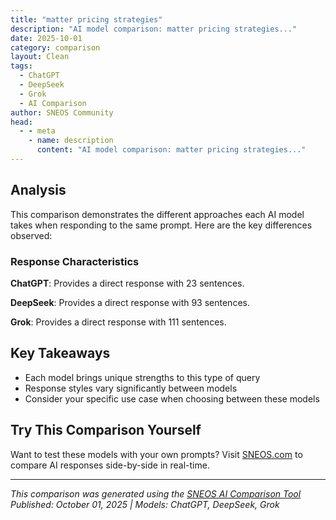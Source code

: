 ```yaml
---
title: "matter pricing strategies"
description: "AI model comparison: matter pricing strategies..."
date: 2025-10-01
category: comparison
layout: Clean
tags:
  - ChatGPT
  - DeepSeek
  - Grok
  - AI Comparison
author: SNEOS Community
head:
  - - meta
    - name: description
      content: "AI model comparison: matter pricing strategies..."
---
```


<ChatComparison
  title="matter pricing strategies"
  prompt="matter pricing strategies"
  :responses='{"ChatGPT": "Matter pricing strategies refer to the various approaches that businesses use to price their products or services to maximize profitability, compete effectively, and meet market demands. Here are some common pricing strategies:\n\n1. **Cost-Plus Pricing:** \n Adding a standard markup to the cost of the product to ensure a profit margin.\n\n2. **Competitive Pricing:** \n Setting prices based on competitors\u2019 pricing, either matching or undercutting to attract customers.\n\n3. **Value-Based Pricing:** \n Pricing based on the perceived value to the customer rather than on the cost.\n\n4. **Penetration Pricing:** \n Setting a low price initially to attract customers and gain market share, then gradually increasing the price.\n\n5. **Skimming Pricing:** \n Setting a high price initially to target customers willing to pay more, then lowering the price over time.\n\n6. **Psychological Pricing:** \n Using pricing tactics that have a psychological impact, such as $9.99 instead of $10, to encourage purchases.\n\n7. **Bundle Pricing:** \n Offering a set of products or services together at a lower price than if purchased separately.\n\n8. **Dynamic Pricing:** \n Changing prices based on demand, competitor prices, or other external factors in real time.\n\n9. **Premium Pricing:** \n Setting prices high to reflect exclusivity, quality, or luxury status.\n\n10. **Geographical Pricing:** \n Adjusting prices based on geographical location due to varying costs or market conditions.\n\nIf you meant a specific context by \u0022matter pricing strategies\u0022 (such as legal matter pricing in law firms or a particular industry), please clarify!", "DeepSeek": "Of course. \u0022Matter pricing strategies\u0022 refers to the various methods and models a company uses to set the price for its products or services. Choosing the right strategy is critical, as it directly impacts revenue, profitability, brand positioning, and market share.\n\nHere is a comprehensive breakdown of common and effective pricing strategies, categorized for clarity.\n\n---\n\n### 1. Cost-Based Pricing Strategies\nThese strategies focus on the company\u0027s internal costs as the primary factor.\n\n* **Cost-Plus Pricing:** The simplest method. A fixed percentage (the \u0022markup\u0022) is added to the unit cost of a product.\n * **Formula:** \u0060Price = Unit Cost \u002B (Markup % \u00D7 Unit Cost)\u0060\n * **Example:** A retailer buys a shirt for $20 and uses a 50% markup. The selling price is $20 \u002B ($20 \u00D7 0.50) = $30.\n * **Pros:** Simple, ensures costs are covered, predictable profit.\n * **Cons:** Ignores competition and customer perceived value.\n\n* **Target Profit Pricing:** Sets a price to achieve a specific target return on investment (ROI).\n * **Formula:** \u0060Price = Unit Cost \u002B (Desired ROI \u00D7 Investment) / Unit Sales\u0060\n * **Example:** A company invests $1 million to develop a product, wants a 20% ROI, and expects to sell 50,000 units with a $10 unit cost. Price = $10 \u002B (0.20 \u00D7 $1,000,000) / 50,000 = $14.\n * **Pros:** Focuses on profitability goals.\n * **Cons:** Relies on accurate sales volume forecasts.\n\n---\n\n### 2. Value-Based Pricing Strategies\nThese strategies set prices primarily on the customer\u0027s perceived value of the product or service.\n\n* **Value-Based Pricing:** The price is set based on how much the customer believes a product is worth, often for unique or highly differentiated products.\n * **Example:** Apple iPhones, designer fashion, specialized SaaS software. A project management tool might charge $50/user/month because it saves companies an average of $100/user/month in efficiency gains.\n * **Pros:** Maximizes profit potential, aligns price with customer willingness to pay, strengthens brand value.\n * **Cons:** Difficult to quantify perceived value, requires deep customer understanding.\n\n* **Perceived Value Pricing:** Similar to value-based, but more focused on the psychological and emotional factors influencing a customer\u0027s perception.\n * **Example:** A celebrity-endorsed perfume, a luxury hotel experience, organic food.\n\n---\n\n### 3. Competition-Based Pricing Strategies\nThese strategies set prices based on what competitors are charging.\n\n* **Competitive Pricing:** Setting a price at or near the price of competitors. Common in markets with similar commodities (e.g., gasoline, basic groceries).\n * **Pros:** Simple, safe in a stable market.\n * **Cons:** Can lead to price wars, ignores your own cost structure.\n\n* **Price Leadership:** One dominant firm in an industry sets the price, and other, smaller competitors follow.\n * **Example:** Amazon in e-commerce often dictates pricing expectations that other retailers feel compelled to match.\n\n* **Going-Rate Pricing:** Charging the \u0022going rate\u0022 or the current average price in the market.\n * **Example:** Consultants, freelance developers.\n\n---\n\n### 4. Customer-Focused Pricing Strategies\nThese strategies are designed to appeal directly to customer psychology and behavior.\n\n* **Penetration Pricing:** Setting a very low initial price to quickly gain market share and attract a large number of customers. The price is often raised later.\n * **Example:** Streaming services like Netflix or Disney\u002B when they launch in a new country.\n * **Pros:** Rapid customer acquisition, discourages competition.\n * **Cons:** Low initial profit, risk of alienating early adopters if price rises too much.\n\n* **Skimming Pricing:** Setting a high initial price for a new, innovative product to maximize revenue from early adopters, then gradually lowering it over time.\n * **Example:** New technology like 4K TVs, video game consoles, and smartphones.\n * **Pros:** Maximizes early profits, helps recoup R\u0026D costs.\n * **Cons:** Attracts competition, limited market size at the high price.\n\n* **Psychological Pricing:** Setting prices that have a psychological impact.\n * **Charm Pricing:** Pricing just below a round number (e.g., $9.99 instead of $10.00). The left-digit effect makes it seem significantly cheaper.\n * **Prestige Pricing:** Setting a high, round-number price to reinforce quality and exclusivity (e.g., $100 instead of $99.99).\n\n* **Bundle Pricing:** Selling multiple products or services together at a lower price than if they were purchased individually.\n * **Example:** Fast-food \u0022value meals,\u0022 software suites like Adobe Creative Cloud, cable TV packages.\n * **Pros:** Increases average transaction value, can help sell less popular items.\n * **Cons:** Can reduce perceived value of individual items.\n\n* **Freemium Pricing:** Offering a basic version of a product or service for free, while charging for advanced features, functionality, or capacity.\n * **Example:** Spotify (free with ads, paid without), Dropbox (free limited storage, paid for more), LinkedIn (free basic, paid Premium).\n * **Pros:** Low barrier to entry, builds a large user base, effective for upselling.\n * **Cons:** Must carefully balance free vs. paid features; requires a large volume of users to be profitable.\n\n---\n\n### 5. Dynamic Pricing Strategies\nPrices are flexibly adjusted in real-time based on market demand, time, or customer segment.\n\n* **Time-Based Pricing:** Changing price based on time of day, day of the week, or season.\n * **Example:** Surge pricing on Uber/Lyft, airline tickets, electricity rates, hotel rooms during peak season.\n * **Pros:** Maximizes revenue during high demand, manages capacity.\n * **Cons:** Can frustrate customers perceived as \u0022unfair.\u0022\n\n* **Auction-Based Pricing:** The price is determined by competitive bidding.\n * **Example:** eBay, Google Ads auctions, Sotheby\u0027s.\n\n---\n\n### How to Choose the Right Pricing Strategy\n\nThere is no one-size-fits-all solution. The best strategy depends on a combination of factors:\n\n1. **Your Costs:** Know your break-even point.\n2. **Customer Perceived Value:** How much is your solution worth to your target customer?\n3. **Your Business Objectives:** Are you aiming for market share, profit maximization, or clearing inventory?\n4. **Target Market \u0026 Customer Segments:** What is their price sensitivity?\n5. **Competitive Landscape:** How are your competitors priced, and how differentiated is your offering?\n6. **Product Lifecycle Stage:** New products may suit skimming or penetration, while mature products may need value-based or competitive pricing.\n\nThe most successful companies often use a hybrid approach, combining elements from several strategies to create a sophisticated and effective pricing model.", "Grok": "I believe you meant to ask about \u0022market pricing strategies\u0022 or pricing strategies in general. If you\u0027re referring to something else, please clarify. I\u0027ll assume you\u0027re asking about pricing strategies for products or services in a market context and provide an overview of common pricing strategies used by businesses.\n\nPricing strategies are methods companies use to set the prices of their products or services to maximize profits, attract customers, or achieve other business objectives. The right pricing strategy depends on factors like target market, competition, product lifecycle, and business goals. Below are some common pricing strategies:\n\n---\n\n### 1. **Cost-Plus Pricing**\n - **Definition**: Setting the price by adding a markup (profit margin) to the cost of producing the product or service.\n - **How It Works**: Calculate the total cost (fixed and variable costs) and add a percentage or fixed amount as profit.\n - **Advantages**:\n - Simple to implement.\n - Ensures all costs are covered.\n - **Disadvantages**:\n - Ignores market demand and competitor pricing.\n - May result in overpricing or underpricing.\n - **Best For**: Industries with stable costs and less competition, like construction or manufacturing.\n\n **Example**: A product costs $10 to make, and the company adds a 50% markup, so the price is $15.\n\n---\n\n### 2. **Value-Based Pricing**\n - **Definition**: Setting the price based on the perceived value to the customer rather than the cost.\n - **How It Works**: Research customer willingness to pay and price the product accordingly.\n - **Advantages**:\n - Maximizes profits by capturing the value customers place on the product.\n - Focuses on customer needs.\n - **Disadvantages**:\n - Requires in-depth market research.\n - Can be subjective and harder to quantify.\n - **Best For**: Premium or unique products, such as luxury goods or innovative technology.\n\n **Example**: A software company charges $500 for a tool because customers believe it saves them $2,000 in time and resources.\n\n---\n\n### 3. **Competitive Pricing**\n - **Definition**: Setting prices based on what competitors charge for similar products or services.\n - **How It Works**: Analyze competitors\u2019 prices and set yours slightly lower, higher, or at the same level, depending on positioning.\n - **Advantages**:\n - Helps stay competitive in the market.\n - Simple to implement with market data.\n - **Disadvantages**:\n - May lead to price wars, reducing profitability.\n - Ignores unique value propositions.\n - **Best For**: Highly competitive markets with similar products, like retail or e-commerce.\n\n **Example**: A store prices a TV at $299 because competitors sell similar models for $300.\n\n---\n\n### 4. **Penetration Pricing**\n - **Definition**: Setting a low initial price to attract customers and gain market share, with plans to raise prices later.\n - **How It Works**: Launch a product at a low price to encourage trial and build a customer base.\n - **Advantages**:\n - Quickly attracts customers.\n - Builds brand awareness and loyalty.\n - **Disadvantages**:\n - Low profit margins initially.\n - Risk of customers perceiving the product as low-quality.\n - **Best For**: New products or businesses entering a competitive market.\n\n **Example**: A streaming service offers a $1/month subscription for the first year to gain subscribers, then increases to $10/month.\n\n---\n\n### 5. **Skimming Pricing**\n - **Definition**: Setting a high initial price to maximize profits from early adopters, then lowering it over time.\n - **How It Works**: Target customers willing to pay a premium for a new or exclusive product, then reduce the price to attract a broader audience.\n - **Advantages**:\n - High initial profits.\n - Positions the product as premium.\n - **Disadvantages**:\n - Limited initial market size.\n - May alienate price-sensitive customers.\n - **Best For**: Innovative or high-tech products with little competition, like new smartphones or gadgets.\n\n **Example**: A new gaming console launches at $700 to target enthusiasts, then drops to $400 after a few months.\n\n---\n\n### 6. **Psychological Pricing**\n - **Definition**: Setting prices to influence customer perceptions and encourage purchases based on emotional responses.\n - **How It Works**: Use pricing tactics like $9.99 instead of $10 to make the price seem lower.\n - **Advantages**:\n - Increases perceived affordability.\n - Boosts sales through emotional triggers.\n - **Disadvantages**:\n - Can seem manipulative if overused.\n - May not work for luxury goods.\n - **Best For**: Retail, e-commerce, and consumer goods.\n\n **Example**: Pricing a product at $19.99 instead of $20 to make it appear cheaper.\n\n---\n\n### 7. **Bundle Pricing**\n - **Definition**: Offering multiple products or services together at a lower price than if purchased individually.\n - **How It Works**: Combine related items into a package deal to encourage larger purchases.\n - **Advantages**:\n - Increases perceived value.\n - Encourages sales of slower-moving items.\n - **Disadvantages**:\n - May reduce profit margins.\n - Customers may not want all items in the bundle.\n - **Best For**: Retail, telecom, and subscription services.\n\n **Example**: A cable company offers TV, internet, and phone services for $99/month instead of $120 if bought separately.\n\n---\n\n### 8. **Dynamic Pricing**\n - **Definition**: Adjusting prices in real-time based on demand, supply, customer behavior, or other factors.\n - **How It Works**: Use algorithms to change prices frequently, often seen in online platforms.\n - **Advantages**:\n - Maximizes revenue by adapting to market conditions.\n - Targets price-sensitive customers.\n - **Disadvantages**:\n - Can frustrate customers if prices fluctuate too much.\n - Requires advanced technology and data analysis.\n - **Best For**: Airlines, ride-sharing apps, and e-commerce.\n\n **Example**: An airline increases ticket prices as seats fill up or during peak travel seasons.\n\n---\n\n### 9. **Freemium Pricing**\n - **Definition**: Offering a basic product or service for free while charging for premium features or upgrades.\n - **How It Works**: Attract users with a free version, then upsell paid plans with additional benefits.\n - **Advantages**:\n - Lowers entry barrier for customers.\n - Builds a large user base quickly.\n - **Disadvantages**:\n - Many users may never upgrade to paid plans.\n - High cost to support free users.\n - **Best For**: Software, apps, and digital services.\n\n **Example**: A mobile game is free to download but charges for in-game purchases or ad removal.\n\n---\n\n### 10. **Premium Pricing**\n - **Definition**: Setting a high price to position a product or service as exclusive or superior.\n - **How It Works**: Use price as a signal of quality or status to attract high-end customers.\n - **Advantages**:\n - Enhances brand image.\n - Higher profit margins.\n - **Disadvantages**:\n - Limited customer base.\n - Must justify the price with quality or branding.\n - **Best For**: Luxury goods, fashion, and niche markets.\n\n **Example**: A luxury watch brand prices its products at $5,000 to emphasize exclusivity.\n\n---\n\n### Factors to Consider When Choosing a Pricing Strategy\n1. **Target Market**: Understand your customers\u2019 willingness to pay and sensitivity to price.\n2. **Competition**: Analyze how competitors price similar products and position yourself accordingly.\n3. **Product Lifecycle**: Adjust pricing based on whether the product is new, mature, or declining.\n4. **Costs**: Ensure the price covers costs and supports profitability.\n5. **Brand Positioning**: Align pricing with how you want your brand to be perceived (affordable, premium, etc.).\n6. **Market Conditions**: Consider economic factors, demand trends, and seasonality.\n\n---\n\nIf you meant something else by \u0022matter pricing strategies,\u0022 such as a specific industry or topic, please provide more context, and I\u2019ll tailor the response accordingly!"}' 
  published-date="23:53"
/>

## Analysis

This comparison demonstrates the different approaches each AI model takes when responding to the same prompt. Here are the key differences observed:

### Response Characteristics

**ChatGPT**: Provides a direct response with 23 sentences. 

**DeepSeek**: Provides a direct response with 93 sentences. 

**Grok**: Provides a direct response with 111 sentences. 

## Key Takeaways

- Each model brings unique strengths to this type of query
- Response styles vary significantly between models
- Consider your specific use case when choosing between these models

## Try This Comparison Yourself

Want to test these models with your own prompts? Visit [SNEOS.com](https://sneos.com) to compare AI responses side-by-side in real-time.

---

*This comparison was generated using the [SNEOS AI Comparison Tool](https://sneos.com)*
*Published: October 01, 2025 | Models: ChatGPT, DeepSeek, Grok*
